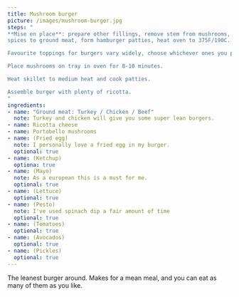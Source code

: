 ```yaml
---
title: Mushroom burger
picture: /images/mushroom-burger.jpg
steps: "
**Mise en place**: prepare other fillings, remove stem from mushrooms, add
spices to ground meat, form hamburger patties, heat oven to 375F/190C.

Favourite toppings for burgers vary widely, choose whichever ones you prefer.

Place mushrooms on tray in oven for 8-10 minutes.

Heat skillet to medium heat and cook patties.

Assemble burger with plenty of ricotta.
"
ingredients:
- name: "Ground meat: Turkey / Chicken / Beef"
  note: Turkey and chicken will give you some super lean burgers.
- name: Ricotta cheese
- name: Portobello mushrooms
- name: (Fried egg)
  note: I personally love a fried egg in my burger.
  optional: true
- name: (Ketchup)
  optiona: true
- name: (Mayo)
  note: As a european this is a must for me.
  optional: true
- name: (Lettuce)
  optional: true
- name: (Pesto)
  note: I've used spinach dip a fair amount of time
  optional: true
- name: (Tomatoes)
  optional: true
- name: (Avocados)
  optional: true
- name: (Pickles)
  optional: true
---
```


The leanest burger around. Makes for a mean meal, and you can eat as many of
them as you like.
